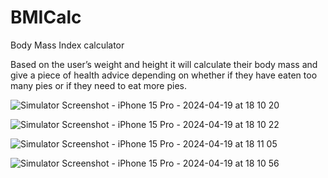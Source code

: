 # BMICalc

Body Mass Index calculator

Based on the user’s weight and height it will calculate their body mass and give a piece of health advice depending on whether if they have eaten too many pies or if they need to eat more pies.
 
![Simulator Screenshot - iPhone 15 Pro - 2024-04-19 at 18 10 20](https://github.com/anuandriesz/BMICalc/assets/80900758/23114d79-30e8-4b82-9e83-dc10d8282688)

![Simulator Screenshot - iPhone 15 Pro - 2024-04-19 at 18 10 22](https://github.com/anuandriesz/BMICalc/assets/80900758/c1da9a72-c5bc-4820-acc5-006752750b79)

![Simulator Screenshot - iPhone 15 Pro - 2024-04-19 at 18 11 05](https://github.com/anuandriesz/BMICalc/assets/80900758/98a97fc2-36eb-48b7-b2df-cbd7fa418866)

![Simulator Screenshot - iPhone 15 Pro - 2024-04-19 at 18 10 56](https://github.com/anuandriesz/BMICalc/assets/80900758/6c9ec657-47cd-43e1-b44d-d223aca7920e)

